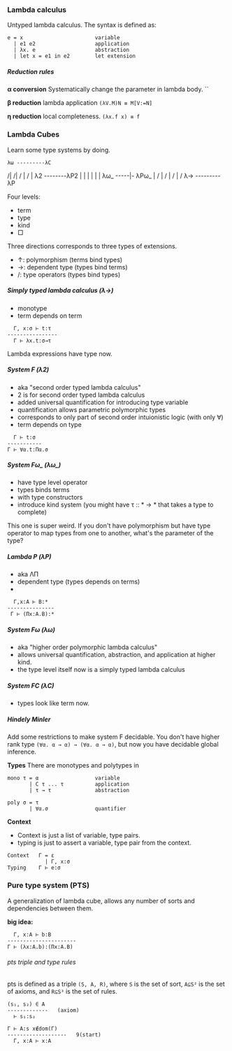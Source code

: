 ### Lambda calculus

Untyped lambda calculus. The syntax is defined as:
```
e = x                       variable
  | e1 e2                   application
  | λx. e                   abstraction
  | let x = e1 in e2        let extension
```

##### Reduction rules

**α conversion**
Systematically change the parameter in lambda body.
``

**β reduction**
lambda application
`(λV.M)N ≡ M[V:=N]`

**η reduction**
local completeness.
`(λx.f x) ≡ f`


### Lambda Cubes
Learn some type systems by doing.

    λω ---------λC
   /|           /|
  / |          / |
 λ2 --------λP2  |
 |  |        |   |
 |  λω_ -----|- λPω_
 |  /        |  /
 | /         | /
 λ→ ---------λP

Four levels:
- term
- type
- kind
- □

Three directions corresponds to three types of extensions.
- ↑: polymorphism (terms bind types)
- →: dependent type (types bind terms)
- /: type operators (types bind types)
##### Simply typed lambda calculus (λ→)
- monotype
- term depends on term
```
  Γ, x:σ ⊢ t:τ
----------------
  Γ ⊢ λx.t:σ→τ
```

Lambda expressions have type now.

##### System F (λ2)
- aka "second order typed lambda calculus"
- 2 is for second order typed lambda calculus
- added universal quantification for introducing type variable
- quantification allows parametric polymorphic types
- corresponds to only part of second order intuionistic logic (with only ∀)
- term depends on type
```
  Γ ⊢ t:σ
-----------
Γ ⊢ ∀α.t:Πα.σ
```

##### System Fω_ (λω_)
- have type level operator
- types binds terms
- with type constructors
- introduce kind system (you might have τ :: * → * that takes a type to complete)

This one is super weird. If you don't have polymorphism but have type operator to map types from one to another, what's the parameter of the type?

##### Lambda P (λP)
- aka ΛΠ
- dependent type (types depends on terms)
-
```
  Γ,x:A ⊢ B:*
---------------
 Γ ⊢ (Πx:A.B):*
```

##### System Fω (λω)
- aka "higher order polymorphic lambda calculus"
- allows universal quantification, abstraction, and application at higher kind.
- the type level itself now is a simply typed lambda calculus

##### System FC (λC)
- types look like term now.


##### Hindely Minler
Add some restrictions to make system F decidable. You don't have higher rank type `(∀α. α → α) → (∀α. α → α)`, but now you have decidable global inference.

**Types**
There are monotypes and polytypes in
```
mono τ = α                  variable
       | C τ ... τ          application
       | τ → τ              abstraction

poly σ = τ
       | ∀α.σ               quantifier
```

**Context**
- Context is just a list of variable, type pairs.
- typing is just to assert a variable, type pair from the context.
```
Context   Γ = ε
            | Γ, x:σ
Typing    Γ ⊢ e:σ
```

### Pure type system (PTS)

A generalization of lambda cube, allows any number of sorts and dependencies between them.

**big idea:**
```
  Γ, x:A ⊢ b:B
----------------------
Γ ⊢ (λx:A.b):(Πx:A.B)
```

###### pts triple and type rules

pts is defined as a triple `(S, A, R)`, where `S` is the set of sort, `A⊆S²` is the set of axioms, and `R⊆S³` is the set of rules.


```
(s₁, s₂) ∈ A
-------------   (axiom)
  ⊢ s₁:s₂

Γ ⊢ A:s x∉dom(Γ)
-------------------   9(start)
  Γ, x:A ⊢ x:A
```
